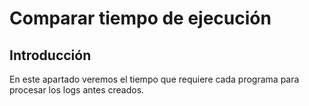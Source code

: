 # Comparar tiempo de ejecución

## Introducción

En este apartado veremos el tiempo que requiere cada programa para procesar los logs antes creados.

